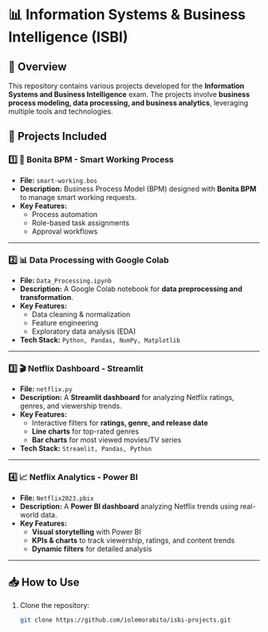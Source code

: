 # 📊 Information Systems & Business Intelligence (ISBI)

## 📖 Overview
This repository contains various projects developed for the **Information Systems and Business Intelligence** exam. The projects involve **business process modeling, data processing, and business analytics**, leveraging multiple tools and technologies.

## 🔬 Projects Included

### 1️⃣ **📂 Bonita BPM - Smart Working Process**
- **File:** `smart-working.bos`
- **Description:** Business Process Model (BPM) designed with **Bonita BPM** to manage smart working requests.
- **Key Features:**
  - Process automation
  - Role-based task assignments
  - Approval workflows

---

### 2️⃣ **📊 Data Processing with Google Colab**
- **File:** `Data_Processing.ipynb`
- **Description:** A Google Colab notebook for **data preprocessing and transformation**.
- **Key Features:**
  - Data cleaning & normalization
  - Feature engineering
  - Exploratory data analysis (EDA)
- **Tech Stack:** `Python, Pandas, NumPy, Matplotlib`

---

### 3️⃣ **🎬 Netflix Dashboard - Streamlit**
- **File:** `netflix.py`
- **Description:** A **Streamlit dashboard** for analyzing Netflix ratings, genres, and viewership trends.
- **Key Features:**
  - Interactive filters for **ratings, genre, and release date**
  - **Line charts** for top-rated genres
  - **Bar charts** for most viewed movies/TV series
- **Tech Stack:** `Streamlit, Pandas, Python`

---

### 4️⃣ **📈 Netflix Analytics - Power BI**
- **File:** `Netflix2023.pbix`
- **Description:** A **Power BI dashboard** analyzing Netflix trends using real-world data.
- **Key Features:**
  - **Visual storytelling** with Power BI
  - **KPIs & charts** to track viewership, ratings, and content trends
  - **Dynamic filters** for detailed analysis

---

## 📥 How to Use
1. Clone the repository:
   ```bash
   git clone https://github.com/iolemorabito/isbi-projects.git
